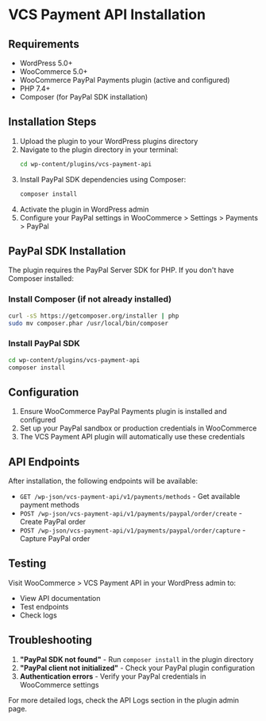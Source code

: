 # VCS Payment API Installation

## Requirements

- WordPress 5.0+
- WooCommerce 5.0+
- WooCommerce PayPal Payments plugin (active and configured)
- PHP 7.4+
- Composer (for PayPal SDK installation)

## Installation Steps

1. Upload the plugin to your WordPress plugins directory
2. Navigate to the plugin directory in your terminal:
   ```bash
   cd wp-content/plugins/vcs-payment-api
   ```
3. Install PayPal SDK dependencies using Composer:
   ```bash
   composer install
   ```
4. Activate the plugin in WordPress admin
5. Configure your PayPal settings in WooCommerce > Settings > Payments > PayPal

## PayPal SDK Installation

The plugin requires the PayPal Server SDK for PHP. If you don't have Composer installed:

### Install Composer (if not already installed)
```bash
curl -sS https://getcomposer.org/installer | php
sudo mv composer.phar /usr/local/bin/composer
```

### Install PayPal SDK
```bash
cd wp-content/plugins/vcs-payment-api
composer install
```

## Configuration

1. Ensure WooCommerce PayPal Payments plugin is installed and configured
2. Set up your PayPal sandbox or production credentials in WooCommerce
3. The VCS Payment API plugin will automatically use these credentials

## API Endpoints

After installation, the following endpoints will be available:

- `GET /wp-json/vcs-payment-api/v1/payments/methods` - Get available payment methods
- `POST /wp-json/vcs-payment-api/v1/payments/paypal/order/create` - Create PayPal order
- `POST /wp-json/vcs-payment-api/v1/payments/paypal/order/capture` - Capture PayPal order

## Testing

Visit WooCommerce > VCS Payment API in your WordPress admin to:
- View API documentation
- Test endpoints
- Check logs

## Troubleshooting

1. **"PayPal SDK not found"** - Run `composer install` in the plugin directory
2. **"PayPal client not initialized"** - Check your PayPal plugin configuration
3. **Authentication errors** - Verify your PayPal credentials in WooCommerce settings

For more detailed logs, check the API Logs section in the plugin admin page.